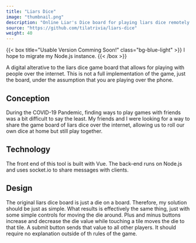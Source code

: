```yaml
---
title: "Liars Dice"
image: "thumbnail.png"
description: "Online Liar's Dice board for playing liars dice remotely. Dice not included."
source: "https://github.com/tilatrivia/liars-dice"
weight: 40
---
```


{{< box title="Usable Version Comming Soon!" class="bg-blue-light" >}}
I hope to migrate my Node.js instance.
{{< /box >}}

A digital alterative to the liars dice game board that allows for playing with people over the internet. This is not a full implementation of the game, just the board, under the assumption that you are playing over the phone.

## Conception
During the COVID-19 Pandemic, finding ways to play games with friends was a bit difficult to say the least. My friends and I were looking for a way to share the game board of liars dice over the internet, allowing us to roll our own dice at home but still play together.

## Technology
The front end of this tool is built with Vue. The back-end runs on Node.js and uses socket.io to share messages with clients.

## Design
The original liars dice board is just a die on a board. Therefore, my solution should be just as simple. What results is effectively the same thing, just with some simple controls for moving the die around. Plus and minus buttons increase and decrease the die value while touching a tile moves the die to that tile. A submit button sends that value to all other players. It should require no explanation outside of th rules of the game.